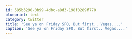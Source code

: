 ```yaml
---
id: 585b3290-0b99-4dbc-a8d3-198f8289f770
blueprint: text
category: twitter
title: 'See ya on Friday SFO, But first.. Vegas....'
caption: 'See ya on Friday SFO, But first.. Vegas....'
---
```

